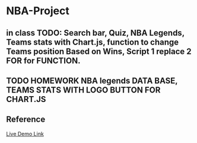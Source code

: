 # NBA-Project

## in class TODO: Search bar, Quiz, NBA Legends, Teams stats with Chart.js, function to change Teams position Based on Wins, Script 1 replace 2 FOR for FUNCTION.

## TODO HOMEWORK NBA legends DATA BASE, TEAMS STATS WITH LOGO BUTTON FOR CHART.JS 

## Reference 

[Live Demo Link](https://nba-project-2024.netlify.app/)